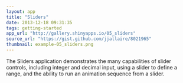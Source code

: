 ```yaml
---
layout: app
title: "Sliders"
date: 2013-12-18 09:31:35
tags: getting-started
app_url: "http://gallery.shinyapps.io/05_sliders"
source_url: "https://gist.github.com/jjallaire/8021965"
thumbnail: example-05_sliders.png
---
```


The Sliders application demonstrates the many capabilities of slider controls, including integer and decimal input, using a slider to define a range, and the ability to run an animation sequence from a slider.
